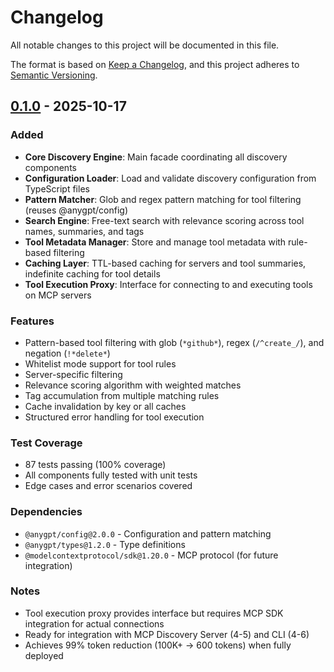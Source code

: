 # Changelog

All notable changes to this project will be documented in this file.

The format is based on [Keep a Changelog](https://keepachangelog.com/en/1.0.0/),
and this project adheres to [Semantic Versioning](https://semver.org/spec/v2.0.0.html).

## [0.1.0] - 2025-10-17

### Added

- **Core Discovery Engine**: Main facade coordinating all discovery components
- **Configuration Loader**: Load and validate discovery configuration from TypeScript files
- **Pattern Matcher**: Glob and regex pattern matching for tool filtering (reuses @anygpt/config)
- **Search Engine**: Free-text search with relevance scoring across tool names, summaries, and tags
- **Tool Metadata Manager**: Store and manage tool metadata with rule-based filtering
- **Caching Layer**: TTL-based caching for servers and tool summaries, indefinite caching for tool details
- **Tool Execution Proxy**: Interface for connecting to and executing tools on MCP servers

### Features

- Pattern-based tool filtering with glob (`*github*`), regex (`/^create_/`), and negation (`!*delete*`)
- Whitelist mode support for tool rules
- Server-specific filtering
- Relevance scoring algorithm with weighted matches
- Tag accumulation from multiple matching rules
- Cache invalidation by key or all caches
- Structured error handling for tool execution

### Test Coverage

- 87 tests passing (100% coverage)
- All components fully tested with unit tests
- Edge cases and error scenarios covered

### Dependencies

- `@anygpt/config@2.0.0` - Configuration and pattern matching
- `@anygpt/types@1.2.0` - Type definitions
- `@modelcontextprotocol/sdk@1.20.0` - MCP protocol (for future integration)

### Notes

- Tool execution proxy provides interface but requires MCP SDK integration for actual connections
- Ready for integration with MCP Discovery Server (4-5) and CLI (4-6)
- Achieves 99% token reduction (100K+ → 600 tokens) when fully deployed

[0.1.0]: https://github.com/genai-tools/anygpt/releases/tag/mcp-discovery@0.1.0
